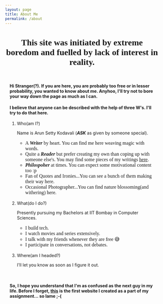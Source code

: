 ```yaml
---
layout: page
title: About Me
permalink: /about
---
```



<script src="https://cdnjs.cloudflare.com/ajax/libs/animejs/2.0.2/anime.min.js"></script>
<link href="//fonts.googleapis.com/css?family=Mansalva" rel="stylesheet" type="text/css" />
<link href="https://fonts.googleapis.com/css2?family=Fredericka+the+Great&display=swap" rel="stylesheet">

<h1 style="font-family: 'Fredericka the Great', cursive; text-align: center;" class="ml2">This site was initiated by extreme boredom and fuelled by lack of interest in reality.</h1>
<div style="padding: 3%">
<h4>Hi Stranger(?). If you are here, you are probably too free or in lesser probability, you wanted to know about me. Anyhoo, I'll try not to bore your way down the page as much as I can.</h4>
<h4>I believe that anyone can be described with the help of three W's. I'll try to do that here.</h4>
<ol>
<li>Who(am I?)</li>
<p>Name is Arun Setty Kodavali (<b><i>ASK</i></b> as given by someone special). </p>
<ul style="font-family: Mansalva; font-size: medium;">
	<li>A <b><i>Writer</i></b> by heart. You can find me here weaving magic with words.</li>
	<li>Quite a <b><i>Reader</i></b> but prefer creating my own than coping up with someone else's. You may find some pieces of my writings <a href="/scribbles">here</a>.</li>
	<li><b><i>Philospoher</i></b> at times. You can expect some motivational content too :p</li>
	<li>Fan of Quotes and Ironies...You can see a bunch of them making their way here.</li>
	<li>Occasional Photographer...You can find nature blossoming(and withering) here.</li>
</ul>
<br />
<li>What(do I do?)</li>
<p>Presently pursuing my Bachelors at IIT Bombay in Computer Sciences.</p>
<ul style="font-family: Mansalva; font-size: medium;">
	<li>I build tech.</li>
	<li>I watch movies and series extensively.</li>
	<li>I talk with my friends whenever they are free 😅</li>
	<li>I participate in conversations, not debates.</li>
</ul>
<br />
<li>Where(am I headed?)</li>
<p>I'll let you know as soon as I figure it out.</p>
<br />
</ol>

<h4>So, I hope you understand that I'm as confused as the next guy in my life. Before I forget, <a href="https://www.cse.iitb.ac.in/~arunsetty/" target="_blank">this</a> is the first website I created as a part of my assignment... so lame ;-(</h4>
</div>



<script>
// Wrap every letter in a span
var textWrapper = document.querySelector('.ml2');
textWrapper.innerHTML = textWrapper.textContent.replace(/\S/g, "<span class='letter'>$&</span>");

anime.timeline({loop: true})
  .add({
    targets: '.ml2 .letter',
    scale: [4,1],
    opacity: [0,1],
    translateZ: 0,
    easing: "easeOutExpo",
    duration: 950,
    delay: (el, i) => 70*i
  }).add({
    targets: '.ml2',
    opacity: 0,
    duration: 1000,
    easing: "easeOutExpo",
    delay: 1000
  });
</script>